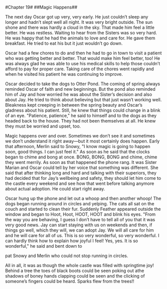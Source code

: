 #Chapter 19#
##Magic Happens##

The next day Oscar got up very, very early. He just couldn’t sleep any longer and hadn’t slept well all night. It was very bright outside. The sun shone and there was hardly a cloud in the sky. That made him feel a little better. He was restless. Waiting to hear from the Sisters was so very hard. He was happy that he had the animals to love and care for. He gave them breakfast. He tried to eat his but it just wouldn’t go down.

Oscar had a few chores to do and then he had to go in town to visit a patient who was getting better and better. That would make him feel better, too! He was always glad he was able to use his medical skills to help those couldn’t afford to pay for proper care. Taking care of the chores went rapidly and when he visited his patient he was continuing to improve.

Oscar decided to take the dogs to Otter Pond. The coming of spring always reminded Oscar of faith and new beginnings. But the pond also reminded him of Jay and how worried he was about the Sister’s decision and also about Jay. He tried to think about believing but that just wasn’t working well. Bleakness kept creeping in between the spring beauty and Oscar’s gladness about his patient. Still, he knew that things could change in a blink of an eye. "Patience, patience," he said to himself and to the dogs as they headed back to the house. They had not been themselves at all. He knew they must be worried and upset, too.

Magic happens over and over. Sometimes we don’t see it and sometimes we don’t understand it right away—but it most certainly does happen. Early that afternoon, Merlin said to Snowy, "I know magic is going to happen soon, good things. I can just feel it." As soon as he said that the clocks began to chime and bong at once. BONG, BONG, BONG and chime, chime they went merrily. As soon as that happened the phone rang. It was Sister Marian and Oscar could tell by her voice that something was different. She said that after thinking long and hard and talking with their superiors, they had decided that for Jay’s wellbeing and safety, they should let him come to the castle every weekend and see how that went before talking anymore about actual adoption. He could start right away.

Oscar hung up the phone and let out a whoop and then another whoop! The dogs began running around in circles and yelping. The cats all sat on the couch and started to clean their fur. Suddenly Feather appeared outside the window and began to Hoot, Hoot, HOOT, HOOT and blink his eyes. "From the way you are behaving, I guess I don’t have to tell all of you that it was very good news. Jay can start staying with us on weekends and then, if things go well, which they will, we can adopt Jay. We will all care for him and he will care for all of us. This is so very wonderful, so very wonderful. I can hardly think how to explain how joyful I feel! Yes, yes. It is so wonderful," he said and bent down to

pat Snowy and Merlin who could not stop running in circles.

All in all, it was as though the whole castle was filled with springtime joy! Behind a tree the toes of black boots could be seen poking out athe shadows of boney hands clapping could be seen and the clicking of someone’s fingers could be heard. Sparks flew from the trees!!
